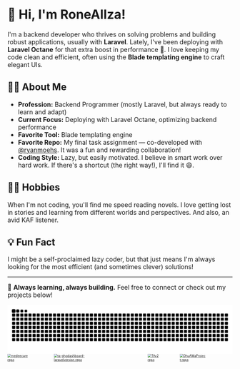 # 👋 Hi, I'm RoneAllza!

I'm a backend developer who thrives on solving problems and building robust applications, usually with **Laravel**. Lately, I've been deploying with **Laravel Octane** for that extra boost in performance 🚀. I love keeping my code clean and efficient, often using the **Blade templating engine** to craft elegant UIs.

## 👨‍💻 About Me

- **Profession:** Backend Programmer (mostly Laravel, but always ready to learn and adapt)
- **Current Focus:** Deploying with Laravel Octane, optimizing backend performance
- **Favorite Tool:** Blade templating engine
- **Favorite Repo:** My final task assignment — co-developed with [@ryanmoehs](https://github.com/ryanmoehs). It was a fun and rewarding collaboration!
- **Coding Style:** Lazy, but easily motivated. I believe in smart work over hard work. If there's a shortcut (the right way!), I'll find it 😄.

## 🏃‍♂️ Hobbies

When I'm not coding, you'll find me speed reading novels. I love getting lost in stories and learning from different worlds and perspectives. And also, an avid KAF listener.

## 💡 Fun Fact

I might be a self-proclaimed lazy coder, but that just means I'm always looking for the most efficient (and sometimes clever) solutions!

---

🌱 **Always learning, always building.** Feel free to connect or check out my projects below!

<img align="center" src="snake.svg" />

<div style="display: flex; gap: 8px; justify-content: center; flex-wrap: nowrap;">
  <a href="https://github.com/RoneAllza/medeecare" target="_blank" rel="noopener noreferrer" style="transform: scale(0.5); transform-origin: top left; display: block;">
    <img src="https://github-readme-stats.vercel.app/api/pin/?username=RoneAllza&repo=medeecare&theme=dark" alt="medeecare repo" />
  </a>

  <a href="https://github.com/RoneAllza/ta-ghgdashboard-laravelversion" target="_blank" rel="noopener noreferrer" style="transform: scale(0.5); transform-origin: top left; display: block;">
    <img src="https://github-readme-stats.vercel.app/api/pin/?username=RoneAllza&repo=ta-ghgdashboard-laravelversion&theme=dark" alt="ta-ghgdashboard-laravelversion repo" />
  </a>

  <a href="https://github.com/RoneAllza/TAv2" target="_blank" rel="noopener noreferrer" style="transform: scale(0.5); transform-origin: top left; display: block;">
    <img src="https://github-readme-stats.vercel.app/api/pin/?username=RoneAllza&repo=TAv2&theme=dark" alt="TAv2 repo" />
  </a>

  <a href="https://github.com/RoneAllza/DhuAMaProject" target="_blank" rel="noopener noreferrer" style="transform: scale(0.5); transform-origin: top left; display: block;">
    <img src="https://github-readme-stats.vercel.app/api/pin/?username=RoneAllza&repo=DhuAMaProject&theme=dark" alt="DhuAMaProject repo" />
  </a>
</div>






